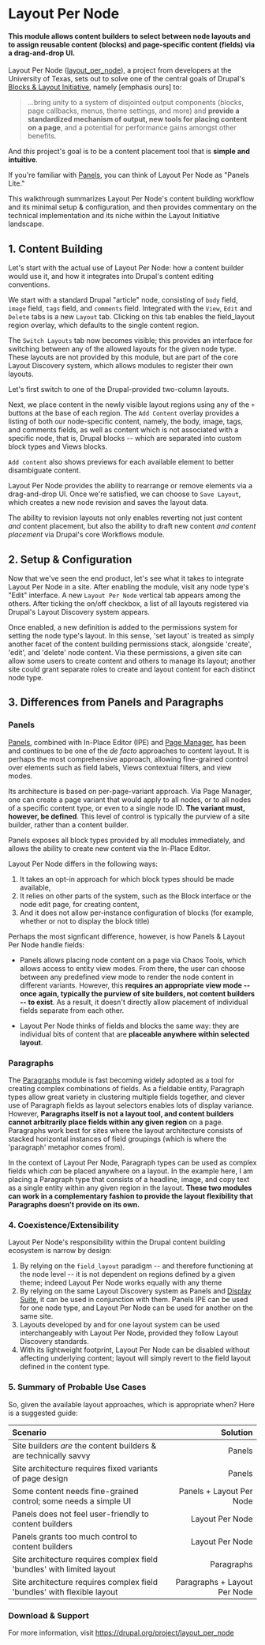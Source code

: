 # Layout Per Node
#### This module allows content builders to select between node layouts and to assign reusable content (blocks) and page-specific content (fields) via a drag-and-drop UI.


Layout Per Node ([layout_per_node](https://www.drupal.org/project/layout_per_node)), a project from developers at the University of Texas, sets out to solve one of the central goals of Drupal's [Blocks & Layout Initiative](https://groups.drupal.org/scotch), namely [emphasis ours] to:

> ...bring unity to a system of disjointed output components (blocks, page callbacks, menus, theme settings, and more) and **provide a standardized mechanism of output, new tools for placing content on a page**, and a potential for performance gains amongst other benefits.

And *this* project's goal is to be a content placement tool that is **simple and intuitive**.

If you're familiar with [Panels](https://www.drupal.org/project/panels), you can think of Layout Per Node as "Panels Lite."

This walkthrough summarizes Layout Per Node's content building workflow and its minimal setup & configuration, and then provides commentary on the technical implementation and its niche within the Layout Initiative landscape.

## 1. Content Building
Let's start with the actual use of Layout Per Node: how a content builder would use it, and how it integrates into Drupal's content editing conventions.

We start with a standard Drupal "article" node, consisting of `body` field, `image` field, `tags` field, and `comments` field. Integrated with the `View`, `Edit` and `Delete` tabs is a new `Layout` tab. Clicking on this tab enables the field_layout region overlay, which defaults to the single content region.

The `Switch Layouts` tab now becomes visible; this provides an interface for switching between any of the allowed layouts for the given node type. These layouts are not provided by this module, but are part of the core Layout Discovery system, which allows modules to register their own layouts.

Let's first switch to one of the Drupal-provided two-column layouts.

Next, we place content in the newly visible layout regions using any of the `+` buttons at the base of each region. The `Add Content` overlay provides a listing of both our node-specific content, namely, the body, image, tags, and comments fields, as well as content which is not associated with a specific node, that is, Drupal blocks -- which are separated into custom block types and Views blocks.

`Add content` also shows previews for each available element to better disambiguate content.

Layout Per Node provides the ability to rearrange or remove elements via a drag-and-drop UI. Once we're satisfied, we can choose to `Save Layout`, which creates a new node revision and saves the layout data.

The ability to revision layouts not only enables reverting not just content *and* content placement, but also the ability to draft new content *and content placement* via Drupal's core Workflows module.

## 2. Setup & Configuration
Now that we've seen the end product, let's see what it takes to integrate Layout Per Node in a site. After enabling the module, visit any node type's "Edit" interface. A new `Layout Per Node` vertical tab appears among the others. After ticking the on/off checkbox, a list of all layouts registered via Drupal's Layout Discovery system appears.

Once enabled, a new definition is added to the permissions system for setting the node type's layout. In this sense, 'set layout' is treated as simply another facet of the content building permissions stack, alongside 'create', 'edit', and 'delete' node content. Via these permissions, a given site can allow some users to create content and others to manage its layout; another site could grant separate roles to create and layout content for each distinct node type.

## 3. Differences from Panels and Paragraphs

### Panels
[Panels](https://www.drupal.org/project/panels), combined with In-Place Editor (IPE) and [Page Manager](https://www.drupal.org/project/page_manager), has been and continues to be one of the *de facto* approaches to content layout. It is perhaps the most comprehensive approach, allowing fine-grained control over elements such as field labels, Views contextual filters, and view modes.

Its architecture is based on per-page-variant approach. Via Page
Manager, one can create a page variant that would apply to all nodes, or to
all nodes of a specific content type, or even to a single node ID. **The variant
must, however, be defined**. This level of control is typically the purview of a
site builder, rather than a content builder.

Panels exposes all block types provided by all modules immediately, and allows
the ability to create new content via the In-Place Editor.

Layout Per Node differs in the following ways:
1. It takes an opt-in approach for which block types should be made available,
1. It relies on other parts of the system, such as the Block interface or the node
edit page, for creating content,
1. And it does not allow per-instance configuration of blocks (for example, whether or not to display the block title)

Perhaps the most signficant difference, however, is how Panels & Layout Per Node handle fields:
- Panels allows placing node content on a page via Chaos Tools, which
allows access to entity view modes. From there, the user can choose between any
predefined view mode to render the node content in different variants. However,
this **requires an appropriate view mode -- once again, typically the purview of
site builders, not content builders -- to exist**. As a result, it doesn't
directly allow placement of individual fields separate from each other.

- Layout Per Node thinks of fields and blocks the same way: they are individual
bits of content that are **placeable anywhere within selected layout**.

### Paragraphs
The [Paragraphs](drupal.org/project/paragraphs) module is fast becoming widely adopted as a tool for creating
complex combinations of fields. As a fieldable entity, Paragraph types allow
great variety in clustering multiple fields together, and clever use of
Paragraph fields as layout selectors enables lots of display variance.
However, **Paragraphs itself is not a layout tool, and content builders cannot
arbitrarily place fields within any given region** on a page. Paragraphs work best
for sites where the layout architecture consists of stacked horizontal instances
of field groupings (which is where the 'paragraph' metaphor comes from).

In the context of Layout Per Node, Paragraph types can be used as complex fields
which *can* be placed anywhere on a layout. In the example here, I am placing a
Paragraph type that consists of a headline, image, and copy text as a single
entity within any given region in the layout. **These two modules
can work in a complementary fashion to provide the layout flexibility that
Paragraphs doesn't provide on its own.**

### 4. Coexistence/Extensibility
Layout Per Node's responsibility within the Drupal content building ecosystem is narrow by design:
1. By relying on the `field_layout` paradigm -- and therefore functioning at the node level -- it is not dependent on regions defined by a given theme; indeed Layout Per Node works equally with any theme
1. By relying on the same Layout Discovery system as Panels and [Display Suite](https://drupal.org/project/ds), it can be used in conjunction with them. Panels IPE can be used for one node type, and Layout Per Node can be used for another on the same site.
1. Layouts developed by and for one layout system can be used interchangeably with Layout Per Node, provided they follow Layout Discovery standards.
1. With its lightweight footprint, Layout Per Node can be disabled without affecting underlying content; layout will simply revert to the field layout
defined in the content type.

### 5. Summary of Probable Use Cases
So, given the available layout approaches, which is appropriate when? Here is
a suggested guide:

| Scenario     | Solution |
| :------- | ----: |
| Site builders *are* the content builders & are technically savvy | Panels |
| Site architecture requires fixed variants of page design    | Panels   |
| Some content needs fine-grained control; some needs a simple UI | Panels + Layout Per Node |
| Panels does not feel user-friendly to content builders     | Layout Per Node    |
| Panels grants too much control to content builders     | Layout Per Node    |
| Site architecture requires complex field 'bundles' with limited layout | Paragraphs    |
| Site architecture requires complex field 'bundles' with flexible layout | Paragraphs + Layout Per Node   |

### Download & Support
For more information, visit https://drupal.org/project/layout_per_node

